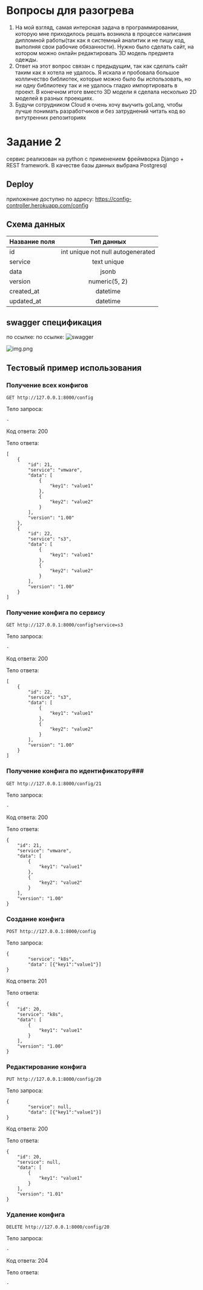 # Вопросы для разогрева #
1. На мой взгляд, самая интерсная задача в программировании, которую мне приходилось решать возникла в процессе написания дипломной работы(так как я системный аналитик и не пишу код, выполняя свои рабочие обязанности). Нужно было сделать сайт, на котором можно онлайн редактировать 3D модель предмета одежды. 
2. Ответ на этот вопрос связан с предыдущим, так как сделать сайт таким как я хотела не удалось. Я искала и пробовала большое колличество библиотек, которые можно было бы использовать, но ни одну библиотеку так и не удалось гладко импортировать в проект. В конечном итоге вместо 3D модели я сделала несколько 2D моделей в разных проекциях.
3. Будучи сотрудником Cloud я очень хочу выучить goLang, чтобы лучше понимать разработчиков и без затруднений читать код во внтутренних репозиториях


# Задание 2 #
сервис реализован на python с применением фреймворка Django + REST framework.
В качестве базы данных выбрана Postgresql

## Deploy ##
приложение доступно по адресу: https://config-controller.herokuapp.com/config


## Схема данных ##

| Название поля       | Тип данных               | 
| ------------- |:------------------:| 
| id     | int unique not null autogenerated    |
| service     | text unique | 
| data  | jsonb       |  
| version  | numeric(5, 2)         |
| created_at  | datetime         |
| updated_at  | datetime         |

## swagger спецификация ##
по ссылке: по ссылке: ![swagger](https://github.com/zverevaamaria/config-controller-app/blob/main/config-controller/config-controller.yaml)

![img.png](img.png)

## Тестовый пример использования ##
### Получение всех конфигов ###
````
GET http://127.0.0.1:8000/config
````
Тело запроса:
````
-
````
Код ответа: 200

Тело ответа:
````
[
    {
        "id": 21,
        "service": "vmware",
        "data": [
            {
                "key1": "value1"
            },
            {
                "key2": "value2"
            }
        ],
        "version": "1.00"
    },
    {
        "id": 22,
        "service": "s3",
        "data": [
            {
                "key1": "value1"
            },
            {
                "key2": "value2"
            }
        ],
        "version": "1.00"
    }
]
````
### Получение конфига по сервису ###
````
GET http://127.0.0.1:8000/config?service=s3
````
Тело запроса:
````
-
````
Код ответа: 200

Тело ответа:
````
[
    {
        "id": 22,
        "service": "s3",
        "data": [
            {
                "key1": "value1"
            },
            {
                "key2": "value2"
            }
        ],
        "version": "1.00"
    }
]
````
### Получение конфига по идентификатору###
````
GET http://127.0.0.1:8000/config/21
````
Тело запроса:
````
-
````
Код ответа: 200

Тело ответа:
````
{
    "id": 21,
    "service": "vmware",
    "data": [
        {
            "key1": "value1"
        },
        {
            "key2": "value2"
        }
    ],
    "version": "1.00"
}
````
### Создание конфига ###
````
POST http://127.0.0.1:8000/config
````
Тело запроса:
````
{
        "service": "k8s",
        "data": [{"key1":"value1"}]
}
````
Код ответа: 201

Тело ответа:
````
{
    "id": 20,
    "service": "k8s",
    "data": [
        {
            "key1": "value1"
        }
    ],
    "version": "1.00"
}
````

### Редактирование конфига ###
````
PUT http://127.0.0.1:8000/config/20
````
Тело запроса:
````
{
        "service": null,
        "data": [{"key1":"value1"}]
}
````
Код ответа: 200

Тело ответа:
````
{
    "id": 20,
    "service": null,
    "data": [
        {
            "key1": "value1"
        }
    ],
    "version": "1.01"
}
````

### Удаление конфига ###
````
DELETE http://127.0.0.1:8000/config/20
````
Тело запроса:
````
-
````
Код ответа: 204

Тело ответа:
````
-
````


